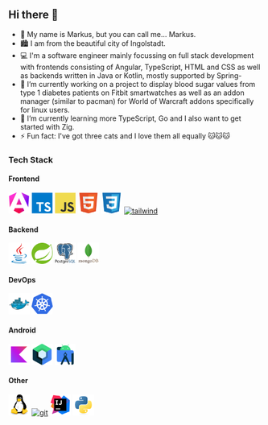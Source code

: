 ## Hi there 👋
- 🧔 My name is Markus, but you can call me... Markus.
- 🏙️ I am from the beautiful city of Ingolstadt.
- 💻 I'm a software engineer mainly focussing on full stack development with frontends consisting of Angular, TypeScript, HTML and CSS as well as backends written in Java or Kotlin, mostly supported by Spring-
- 🔭 I’m currently working on a project to display blood sugar values from type 1 diabetes patients on Fitbit smartwatches as well as an addon manager (similar to pacman) for World of Warcraft addons specifically for linux users.
- 🌱 I’m currently learning more TypeScript, Go and I also want to get started with Zig.
- ⚡ Fun fact: I've got three cats and I love them all equally 🐱🐱🐱

### Tech Stack

#### Frontend

<a target="_blank" href="https://raw.githubusercontent.com/devicons/devicon/master/icons/angular/angular-original.svg" style="display: inline-block;">
  <img src="https://raw.githubusercontent.com/devicons/devicon/master/icons/angular/angular-original.svg" alt="angular" width="42" height="42" />
</a>
<a target="_blank" href="https://raw.githubusercontent.com/devicons/devicon/master/icons/typescript/typescript-original.svg" style="display: inline-block;">
  <img src="https://raw.githubusercontent.com/devicons/devicon/master/icons/typescript/typescript-original.svg" alt="typescript" width="42" height="42" />
</a>
<a target="_blank" href="https://raw.githubusercontent.com/devicons/devicon/master/icons/javascript/javascript-original.svg" style="display: inline-block;">
  <img src="https://raw.githubusercontent.com/devicons/devicon/master/icons/javascript/javascript-original.svg" alt="javascript" width="42" height="42" />
</a>
<a target="_blank" href="https://raw.githubusercontent.com/devicons/devicon/master/icons/html5/html5-original.svg" style="display: inline-block;">
  <img src="https://raw.githubusercontent.com/devicons/devicon/master/icons/html5/html5-original.svg" alt="html5" width="42" height="42" />
</a>
<a target="_blank" href="https://raw.githubusercontent.com/devicons/devicon/master/icons/css3/css3-original.svg" style="display: inline-block;">
  <img src="https://raw.githubusercontent.com/devicons/devicon/master/icons/css3/css3-original.svg" alt="css3" width="42" height="42" />
</a>
<a target="_blank" href="https://www.vectorlogo.zone/logos/tailwindcss/tailwindcss-icon.svg" style="display: inline-block;">
  <img src="https://www.vectorlogo.zone/logos/tailwindcss/tailwindcss-icon.svg" alt="tailwind" width="42" height="42" />
</a>

#### Backend
<a target="_blank" href="https://raw.githubusercontent.com/devicons/devicon/master/icons/java/java-original.svg" style="display: inline-block;">
  <img src="https://raw.githubusercontent.com/devicons/devicon/master/icons/java/java-original.svg" alt="java" width="42" height="42" />
</a>
<a target="_blank" href="https://raw.githubusercontent.com/devicons/devicon/master/icons/spring/spring-original.svg" style="display: inline-block;">
  <img src="https://raw.githubusercontent.com/devicons/devicon/master/icons/spring/spring-original.svg" alt="spring" width="42" height="42" />
</a>
<a target="_blank" href="https://raw.githubusercontent.com/devicons/devicon/master/icons/postgresql/postgresql-original-wordmark.svg" style="display: inline-block;">
  <img src="https://raw.githubusercontent.com/devicons/devicon/master/icons/postgresql/postgresql-original-wordmark.svg" alt="postgresql" width="42" height="42" />
</a>
<a target="_blank" href="https://raw.githubusercontent.com/devicons/devicon/master/icons/mongodb/mongodb-original-wordmark.svg" style="display: inline-block;">
  <img src="https://raw.githubusercontent.com/devicons/devicon/master/icons/mongodb/mongodb-original-wordmark.svg" alt="mongodb" width="42" height="42" />
</a>


#### DevOps

<a target="_blank" href="https://raw.githubusercontent.com/devicons/devicon/master/icons/docker/docker-original.svg" style="display: inline-block;">
  <img src="https://raw.githubusercontent.com/devicons/devicon/master/icons/docker/docker-original.svg" alt="docker" width="42" height="42" />
</a>
<a target="_blank" href="https://raw.githubusercontent.com/devicons/devicon/master/icons/kubernetes/kubernetes-original.svg" style="display: inline-block;">
  <img src="https://raw.githubusercontent.com/devicons/devicon/master/icons/kubernetes/kubernetes-original.svg" alt="kubernetes" width="42" height="42" />
</a>


#### Android

<a target="_blank" href="https://raw.githubusercontent.com/devicons/devicon/master/icons/kotlin/kotlin-original.svg" style="display: inline-block;">
  <img src="https://raw.githubusercontent.com/devicons/devicon/master/icons/kotlin/kotlin-original.svg" alt="kotlin" width="42" height="42" />
</a>
<a target="_blank" href="https://raw.githubusercontent.com/devicons/devicon/master/icons/jetpackcompose/jetpackcompose-original.svg" style="display: inline-block;">
  <img src="https://raw.githubusercontent.com/devicons/devicon/master/icons/jetpackcompose/jetpackcompose-original.svg" alt="jetpackcompose" width="42" height="42" />
</a>
<a target="_blank" href="https://raw.githubusercontent.com/devicons/devicon/master/icons/androidstudio/androidstudio-original.svg" style="display: inline-block;">
  <img src="https://raw.githubusercontent.com/devicons/devicon/master/icons/androidstudio/androidstudio-original.svg" alt="androidstudio" width="42" height="42" />
</a>

#### Other

<a target="_blank" href="https://raw.githubusercontent.com/devicons/devicon/master/icons/linux/linux-original.svg" style="display: inline-block;">
  <img src="https://raw.githubusercontent.com/devicons/devicon/master/icons/linux/linux-original.svg" alt="linux" width="42" height="42" />
</a>
<a target="_blank" href="https://www.vectorlogo.zone/logos/git-scm/git-scm-icon.svg" style="display: inline-block;">
  <img src="https://www.vectorlogo.zone/logos/git-scm/git-scm-icon.svg" alt="git" width="42" height="42" />
</a>
<a target="_blank" href="https://raw.githubusercontent.com/devicons/devicon/master/icons/intellij/intellij-original.svg" style="display: inline-block;">
  <img src="https://raw.githubusercontent.com/devicons/devicon/master/icons/intellij/intellij-original.svg" alt="intellij" width="42" height="42" />
</a>
<a target="_blank" href="https://raw.githubusercontent.com/devicons/devicon/master/icons/python/python-original.svg" style="display: inline-block;">
  <img src="https://raw.githubusercontent.com/devicons/devicon/master/icons/python/python-original.svg" alt="python" width="42" height="42" />
</a>



